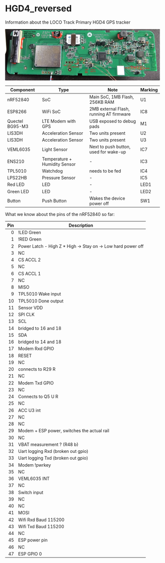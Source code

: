 # HGD4_reversed
Information about the LOCO Track Primary HGD4 GPS tracker

![pinout](https://github.com/jonasniesner/HGD4_reversed/blob/main/pinout.webp?raw=true)


| Component                      | Type                      |  Note                                        | Marking |
|--------------------------------|--------------------------|-----------------------------------------------|--------------|
| nRF52840                       | SoC                       | Main SoC, 1MB Flash, 256KB RAM               | U1           |
| ESP8266                        | WiFi SoC                  | 2MB external Flash, running AT firmware      | IC8          |
| Quectel BG95-M3                | LTE Modem with GPS        | USB exposed to debug pads                    | M1           |
| LIS3DH                         | Acceleration Sensor       | Two units present                            | U2           |
| LIS3DH                         | Acceleration Sensor       | Two units present                            | U3           |
| VEML6035                       | Light Sensor              | Next to push button, used for wake-up        | IC7          |
| ENS210                         | Temperature + Humidity Sensor | -                                        | IC3          |
| TPL5010                        | Watchdog                  | needs to be fed                              | IC4          |
| LPS22HB                        | Pressure Sensor           | -                                            | IC5          |
| Red LED                        | LED                       | -                                            | LED1         |
| Green LED                      | LED                       | -                                            | LED2         |
| Button                         | Push Button               | Wakes the device power off                   | SW1          |

What we know about the pins of the nRF52840 so far:

| Pin | Description                                   |
|----:|-----------------------------------------------|
|  0  | !LED Green                                    |
|  1  | !RED Green                                    |
|  2  | Power Latch - High Z * High -> Stay on -> Low hard power off |
|  3  | NC                                           |
|  4  | CS ACCL 2                                    |
|  5  | NC                                           |
|  6  | CS ACCL 1                                    |
|  7  | NC                                           |
|  8  | MISO                                         |
|  9  | TPL5010 Wake input                           |
| 10  | TPL5010 Done output                          |
| 11  | Sensor VDD                                   |
| 12  | SPI CLK                                      |
| 13  | SCL                                          |
| 14  | bridged to 16 and 18                         |
| 15  | SDA                                          |
| 16  | bridged to 14 and 18                         |
| 17  | Modem Rxd GPIO                               |
| 18  | RESET                                        |
| 19  | NC                                           |
| 20  | connects to R29 R                            |
| 21  | NC                                           |
| 22  | Modem Txd GPIO                               |
| 23  | NC                                           |
| 24  | Connects to Q5 U R                           |
| 25  | NC                                           |
| 26  | ACC U3 int                                   |
| 27  | NC                                           |
| 28  | NC                                           |
| 29  | Modem + ESP power, switches the actual rail  |
| 30  | NC                                           |
| 31  | VBAT measurement ? (R48 b)                   |
| 32  | Uart logging Rxd (broken out gpio)           |
| 33  | Uart logging Txd (broken out gpio)           |
| 34  | Modem !pwrkey                                |
| 35  | NC                                           |
| 36  | VEML6035 INT                                 |
| 37  | NC                                           |
| 38  | Switch input                                 |
| 39  | NC                                           |
| 40  | NC                                           |
| 41  | MOSI                                         |
| 42  | Wifi Rxd   Baud 115200                       |
| 43  | Wifi Txd   Baud 115200                       |
| 44  | NC                                           |
| 45  | ESP power pin                                |
| 46  | NC                                           |
| 47  | ESP GPIO 0                                   |

